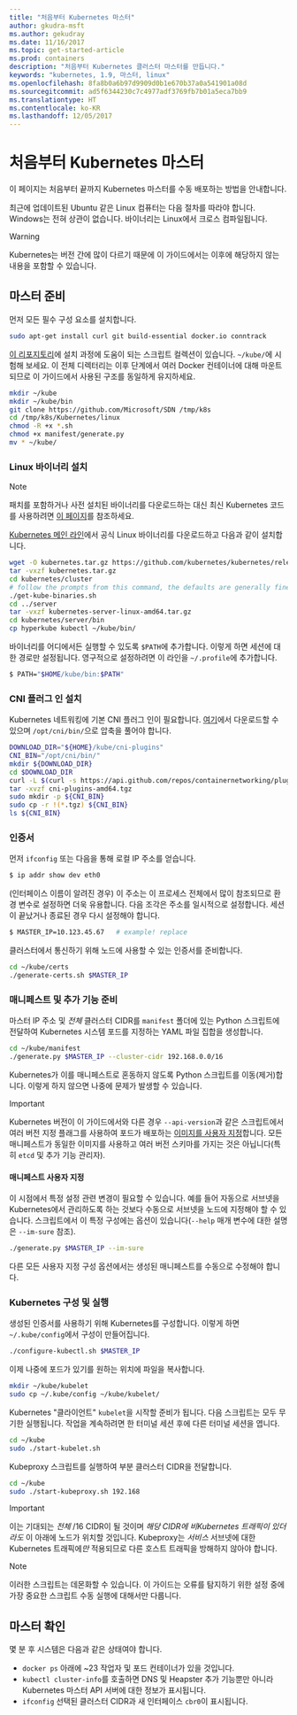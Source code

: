 ```yaml
---
title: "처음부터 Kubernetes 마스터"
author: gkudra-msft
ms.author: gekudray
ms.date: 11/16/2017
ms.topic: get-started-article
ms.prod: containers
description: "처음부터 Kubernetes 클러스터 마스터를 만듭니다."
keywords: "kubernetes, 1.9, 마스터, linux"
ms.openlocfilehash: 8fa8b0a6b97d9909d0b1e670b37a0a541901a08d
ms.sourcegitcommit: ad5f6344230c7c4977adf3769fb7b01a5eca7bb9
ms.translationtype: HT
ms.contentlocale: ko-KR
ms.lasthandoff: 12/05/2017
---
```

# <a name="kubernetes-master--from-scratch"></a>처음부터 Kubernetes 마스터 #
이 페이지는 처음부터 끝까지 Kubernetes 마스터를 수동 배포하는 방법을 안내합니다.

최근에 업데이트된 Ubuntu 같은 Linux 컴퓨터는 다음 절차를 따라야 합니다. Windows는 전혀 상관이 없습니다. 바이너리는 Linux에서 크로스 컴파일됩니다.


> [!Warning]  
> Kubernetes는 버전 간에 많이 다르기 때문에 이 가이드에서는 이후에 해당하지 않는 내용을 포함할 수 있습니다.


## <a name="preparing-the-master"></a>마스터 준비 ##
먼저 모든 필수 구성 요소를 설치합니다.

```bash
sudo apt-get install curl git build-essential docker.io conntrack
```


[이 리포지토리](https://github.com/Microsoft/SDN/tree/master/Kubernetes/linux)에 설치 과정에 도움이 되는 스크립트 컬렉션이 있습니다. `~/kube/`에 시험해 보세요. 이 전체 디렉터리는 이후 단계에서 여러 Docker 컨테이너에 대해 마운트되므로 이 가이드에서 사용된 구조를 동일하게 유지하세요.

```bash
mkdir ~/kube
mkdir ~/kube/bin
git clone https://github.com/Microsoft/SDN /tmp/k8s 
cd /tmp/k8s/Kubernetes/linux
chmod -R +x *.sh
chmod +x manifest/generate.py
mv * ~/kube/
```


### <a name="installing-the-linux-binaries"></a>Linux 바이너리 설치 ###

> [!Note]  
> 패치를 포함하거나 사전 설치된 바이너리를 다운로드하는 대신 최신 Kubernetes 코드를 사용하려면 [이 페이지](./compiling-kubernetes-binaries.md)를 참조하세요.

[Kubernetes 메인 라인](https://github.com/kubernetes/kubernetes/releases/tag/v1.9.0-beta.1)에서 공식 Linux 바이너리를 다운로드하고 다음과 같이 설치합니다.

```bash
wget -O kubernetes.tar.gz https://github.com/kubernetes/kubernetes/releases/download/v1.9.0-beta.1/kubernetes.tar.gz
tar -vxzf kubernetes.tar.gz 
cd kubernetes/cluster 
# follow the prompts from this command, the defaults are generally fine:
./get-kube-binaries.sh
cd ../server
tar -vxzf kubernetes-server-linux-amd64.tar.gz 
cd kubernetes/server/bin
cp hyperkube kubectl ~/kube/bin/
```

바이너리를 어디에서든 실행할 수 있도록 `$PATH`에 추가합니다. 이렇게 하면 세션에 대한 경로만 설정됩니다. 영구적으로 설정하려면 이 라인을 `~/.profile`에 추가합니다.

```bash
$ PATH="$HOME/kube/bin:$PATH"
```

### <a name="install-cni-plugins"></a>CNI 플러그 인 설치 ###
Kubernetes 네트워킹에 기본 CNI 플러그 인이 필요합니다. [여기](https://github.com/containernetworking/plugins/releases)에서 다운로드할 수 있으며 `/opt/cni/bin/`으로 압축을 풀어야 합니다.

```bash
DOWNLOAD_DIR="${HOME}/kube/cni-plugins"
CNI_BIN="/opt/cni/bin/"
mkdir ${DOWNLOAD_DIR}
cd $DOWNLOAD_DIR
curl -L $(curl -s https://api.github.com/repos/containernetworking/plugins/releases/latest | grep browser_download_url | grep 'amd64.*tgz' | head -n 1 | cut -d '"' -f 4) -o cni-plugins-amd64.tgz
tar -xvzf cni-plugins-amd64.tgz
sudo mkdir -p ${CNI_BIN}
sudo cp -r !(*.tgz) ${CNI_BIN}
ls ${CNI_BIN}
```


### <a name="certificates"></a>인증서 ###
먼저 `ifconfig` 또는 다음을 통해 로컬 IP 주소를 얻습니다.

```bash
$ ip addr show dev eth0
```

(인터페이스 이름이 알려진 경우) 이 주소는 이 프로세스 전체에서 많이 참조되므로 환경 변수로 설정하면 더욱 유용합니다. 다음 조각은 주소를 일시적으로 설정합니다. 세션이 끝났거나 종료된 경우 다시 설정해야 합니다.

```bash
$ MASTER_IP=10.123.45.67   # example! replace
```

클러스터에서 통신하기 위해 노드에 사용할 수 있는 인증서를 준비합니다.

```bash
cd ~/kube/certs
./generate-certs.sh $MASTER_IP
```

### <a name="prepare-manifests--addons"></a>매니페스트 및 추가 기능 준비 ###
마스터 IP 주소 및 *전체* 클러스터 CIDR를 `manifest` 폴더에 있는 Python 스크립트에 전달하여 Kubernetes 시스템 포드를 지정하는 YAML 파일 집합을 생성합니다.

```bash
cd ~/kube/manifest
./generate.py $MASTER_IP --cluster-cidr 192.168.0.0/16
```

Kubernetes가 이를 매니페스트로 혼동하지 않도록 Python 스크립트를 이동(제거)합니다. 이렇게 하지 않으면 나중에 문제가 발생할 수 있습니다.

> [!Important]  
> Kubernetes 버전이 이 가이드에서와 다른 경우 `--api-version`과 같은 스크립트에서 여러 버전 지정 플래그를 사용하여 포드가 배포하는 [이미지를 사용자 지정](https://console.cloud.google.com/gcr/images/google-containers/GLOBAL/hyperkube-amd64)합니다. 모든 매니페스트가 동일한 이미지를 사용하고 여러 버전 스키마를 가지는 것은 아닙니다(특히 `etcd` 및 추가 기능 관리자).


#### <a name="manifest-customization"></a>매니페스트 사용자 지정 ####
이 시점에서 특정 설정 관련 변경이 필요할 수 있습니다. 예를 들어 자동으로 서브넷을 Kubernetes에서 관리하도록 하는 것보다 수동으로 서브넷을 노드에 지정해야 할 수 있습니다. 스크립트에서 이 특정 구성에는 옵션이 있습니다(`--help` 매개 변수에 대한 설명은 `--im-sure` 참조).

```bash
./generate.py $MASTER_IP --im-sure
```

다른 모든 사용자 지정 구성 옵션에서는 생성된 매니페스트를 수동으로 수정해야 합니다.


### <a name="configure--run-kubernetes"></a>Kubernetes 구성 및 실행 ###
생성된 인증서를 사용하기 위해 Kubernetes를 구성합니다. 이렇게 하면 `~/.kube/config`에서 구성이 만들어집니다.

```bash
./configure-kubectl.sh $MASTER_IP
```

이제 나중에 포드가 있기를 원하는 위치에 파일을 복사합니다.

```bash
mkdir ~/kube/kubelet
sudo cp ~/.kube/config ~/kube/kubelet/
```

Kubernetes "클라이언트" `kubelet`을 시작할 준비가 됩니다. 다음 스크립트는 모두 무기한 실행됩니다. 작업을 계속하려면 한 터미널 세션 후에 다른 터미널 세션을 엽니다.

```bash
cd ~/kube
sudo ./start-kubelet.sh
```

Kubeproxy 스크립트를 실행하여 부분 클러스터 CIDR을 전달합니다.

```bash
cd ~/kube
sudo ./start-kubeproxy.sh 192.168
```


> [!Important]  
> 이는 기대되는 *전체* /16 CIDR이 될 것이며 *해당 CIDR에 비Kubernetes 트래픽이 있더라도* 이 아래에 노드가 위치할 것입니다. Kubeproxy는 *서비스* 서브넷에 대한 Kubernetes 트래픽에*만* 적용되므로 다른 호스트 트래픽을 방해하지 않아야 합니다.

> [!Note]  
> 이러한 스크립트는 데몬화할 수 있습니다. 이 가이드는 오류를 탐지하기 위한 설정 중에 가장 중요한 스크립트 수동 실행에 대해서만 다룹니다.


## <a name="verifying-the-master"></a>마스터 확인 ##
몇 분 후 시스템은 다음과 같은 상태여야 합니다.

  - `docker ps` 아래에 ~23 작업자 및 포드 컨테이너가 있을 것입니다.
  - `kubectl cluster-info`를 호출하면 DNS 및 Heapster 추가 기능뿐만 아니라 Kubernetes 마스터 API 서버에 대한 정보가 표시됩니다.
  - `ifconfig` 선택된 클러스터 CIDR과 새 인터페이스 `cbr0`이 표시됩니다.

